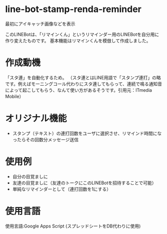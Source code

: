 # line-bot-stamp-renda-reminder
最初にアイキャッチ画像などを表示

このLINEBotは、「リマインくん」というリマインダー用のLINEBotを自分用に作り変えたものです。
基本機能はリマインくんを模倣して作成しました。

# 作成動機
「スタ連」を自動化するため。
（スタ連とはLINE用語で「スタンプ連打」の略です。例えばモーニングコール代わりにスタ連してもらって、連続で鳴る通知音によって起こしてもらう、なんて使い方があるそうです。引用元：ITmedia Mobile）

# オリジナル機能
- スタンプ（テキスト）の連打回数をユーザに選択させ、リマインド時間になったらその回数分メッセージ送信

# 使用例
- 自分の目覚ましに
- 友達の目覚ましに（友達のトークにこのLINEBotを招待することで可能）
- 単純なリマインダーとして（連打回数を1にする）

# 使用言語
使用言語:Google Apps Script
(スプレッドシートをDB代わりに使用)
